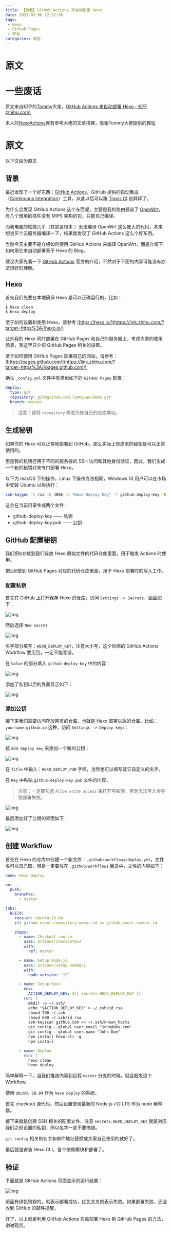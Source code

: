 ```yaml
---
title: 【转载】GitHub Actions 来自动部署 Hexo
date: 2021-03-06 12:21:38
tags:
 - Hexo
 - Github Pages
 - 开发
categories: 教程
---
```




# 原文

# 一些废话

原文来自知乎的[Tommy](https://www.zhihu.com/people/tommy_lau)大佬，[GitHub Actions 来自动部署 Hexo - 知乎 (zhihu.com)](https://zhuanlan.zhihu.com/p/170563000)

本人的[HexoActions](https://github.com/RealLanta/HexoActions)就有参考大佬的文章搭建，感谢Tommy大佬提供的教程

# 原文

以下文段为原文

## 背景

最近发现了一个好东西：[GitHub Actions](https://link.zhihu.com/?target=https%3A//github.com/features/actions)，GitHub 提供的自动集成（[Continuous Integration](https://link.zhihu.com/?target=https%3A//en.wikipedia.org/wiki/Continuous_integration)）工具，从此以后可以跟 [Travis CI](https://link.zhihu.com/?target=https%3A//travis-ci.org/) 说拜拜了。

为什么会发现 GitHub Actions 这个东西呢，主要是我的路由器装了 [OpenWrt](https://link.zhihu.com/?target=https%3A//openwrt.org/)，有几个想用的插件没有 MIPS 架构的包，只能自己编译。

而我电脑的性能几乎（其实是根本 ）无法编译 OpenWrt 这么庞大的代码，本来想说买个云服务器编译一下，结果就发现了 GitHub Actions 这么个好东西。

当然今天主要不是介绍如何使用 GitHub Actions 来编译 OpenWrt，而是介绍下如何用它来自动部署基于 Hexo 的 Blog。

建议大家先看一下 [GitHub Actions](https://link.zhihu.com/?target=https%3A//github.com/features/actions) 官方的介绍，不然对于下面的内容可能没有办法很好的理解。

## Hexo

首先我们先要在本地确保 Hexo 是可以正确运行的，比如：

```bash
$ hexo clean
$ hexo deploy
```

至于如何设置和使用 Hexo，请参考 [https://hexo.io/](https://link.zhihu.com/?target=https%3A//hexo.io/)

此外我的 Hexo 同时部署在 GitHub Pages 和自己的服务器上，考虑大家的使用场景，我这里只介绍 GitHub Pages 相关的设置。

至于如何使用 GitHub Pages 部署自己的网站，请参考：[https://pages.github.com/](https://link.zhihu.com/?target=https%3A//pages.github.com/)

确认 `_config.yml` 文件中有类似如下的 `GitHub Pages` 配置：

```yaml
deploy:
  type: git
  repository: git@github.com:TommyLau/Demo.git
  branch: master
```

> 注意：请将 `repository` 修改为你自己的仓库地址。

## 生成秘钥

如果你的 Hexo 可以正常地部署到 GitHub，那么实际上你原来的秘钥是可以正常使用的。

但是我的私钥还用于不同的服务器的 SSH 访问和其他身份验证，因此，我们生成一个新的秘钥对来专门部署 Hexo。

以下为 macOS 下的操作，Linux 下操作方法相同，Windows 10 用户可以在市场中安装 Ubuntu 以后执行：

```bash
ssh-keygen -t rsa -b 4096 -C "Hexo Deploy Key" -f github-deploy-key -N ""
```

这会在当前目录生成两个文件：

- github-deploy-key —— 私钥
- github-deploy-key.pub —— 公钥

## GitHub 配置秘钥

我们把`私钥`放到我们存放 Hexo 原始文件的代码仓库里面，用于触发 Actions 时使用。

把`公钥`放到 GitHub Pages 对应的代码仓库里面，用于 Hexo 部署时的写入工作。

### 配置私钥

首先在 GitHub 上打开保存 Hexo 的仓库，访问 `Settings -> Secrets`，画面如下：

![img](https://pic3.zhimg.com/80/v2-78fca9d3aecf4fef4cdbc759dd4d827e_720w.jpg)

然后选择 `New secret`

![img](https://pic1.zhimg.com/80/v2-9c37b4488b83579e01e58ef3b0f34fd8_720w.jpg)

名字部分填写：`HEXO_DEPLOY_KEY`，注意大小写，这个后面的 GitHub Actions Workflow 要用到，一定不能写错。

在 `Value` 的部分填入 `github-deploy-key` 中的内容：

![img](https://pic3.zhimg.com/80/v2-d963d2f26452fa39ec6b7187926a48de_720w.jpg)

添加了私钥以后的界面显示如下：

![img](https://pic4.zhimg.com/80/v2-e7990155f2bf12eecb521c3968379987_720w.jpg)

### 添加公钥

接下来我们需要访问存放网页的仓库，也就是 Hexo 部署以后的仓库，比如：`yourname.github.io` 这种，访问 `Settings -> Deploy keys`：

![img](https://pic1.zhimg.com/80/v2-f8d27de9af570b8a3bcb70ca0a4983fc_720w.jpg)

按 `Add deploy key` 来添加一个新的公钥：

![img](https://pic1.zhimg.com/80/v2-1f3873d498087fb7334dd49b16bc0d48_720w.jpg)

在 `Title` 中输入：`HEXO_DEPLOY_PUB` 字样，当然也可以填写其它自定义的名字。

在 `Key` 中粘贴 `github-deploy-key.pub` 文件的内容。

> 注意：一定要勾选 `Allow write access` 来打开写权限，否则无法写入会导致部署失败。

![img](https://pic3.zhimg.com/80/v2-247aaf40961d62979658d47abfb56686_720w.jpg)

最后添加好了公钥的界面如下：

![img](https://pic2.zhimg.com/80/v2-e85375698b274f6bc6b61d10c7609019_720w.jpg)

## 创建 Workflow

首先在 Hexo 的仓库中创建一个新文件：`.github/workflows/deploy.yml`，文件名可以自己取，但是一定要放在 `.github/workflows` 目录中，文件的内容如下：

```yaml
name: Hexo Deploy

on:
  push:
    branches:
      - master

jobs:
  build:
    runs-on: ubuntu-18.04
    if: github.event.repository.owner.id == github.event.sender.id

    steps:
      - name: Checkout source
        uses: actions/checkout@v2
        with:
          ref: master

      - name: Setup Node.js
        uses: actions/setup-node@v1
        with:
          node-version: '12'

      - name: Setup Hexo
        env:
          ACTION_DEPLOY_KEY: ${{ secrets.HEXO_DEPLOY_KEY }}
        run: |
          mkdir -p ~/.ssh/
          echo "$ACTION_DEPLOY_KEY" > ~/.ssh/id_rsa
          chmod 700 ~/.ssh
          chmod 600 ~/.ssh/id_rsa
          ssh-keyscan github.com >> ~/.ssh/known_hosts
          git config --global user.email "john@doe.com"
          git config --global user.name "John Doe"
          npm install hexo-cli -g
          npm install

      - name: Deploy
        run: |
          hexo clean
          hexo deploy
```

简单解释一下，当我们推送内容到远程 `master` 分支的时候，就会触发这个 Workflow。

使用 `Ubuntu 18.04` 作为 `hexo deploy` 的系统。

首先 checkout 源代码，然后设置使用最新的 Node.js v12 LTS 作为 node 解释器。

接下来就是创建 SSH 相关的配置文件，注意 `secrets.HEXO_DEPLOY_KEY` 就是对应我们之前设置的私钥，所以名字一定不要搞错。

`git config` 相关的名字和邮件地址替换成大家自己使用的就好了。

最后就是安装 Hexo CLI，各个依赖模块和部署了。

## 验证

下面就是 GitHub Actions 页面显示的运行结果：

![img](https://pic1.zhimg.com/80/v2-3046f9fb7bae9e4c528574ecdd253778_720w.jpg)

前面有绿色钩钩的，就表示部署成功，红色叉叉的表示失败。如果部署失败，还会收到 GitHub 的邮件提醒。

好了，以上就是利用 GitHub Actions 自动部署 Hexo 到 GitHub Pages 的方法，谢谢观赏。